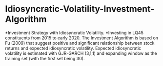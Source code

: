 # Idiosyncratic-Volatility-Investment-Algorithm
*Investment Strategy with Idiosyncratic Volatility. 
*Investing in LQ45 constituents from 2015 to early 2020.
The Investment Algorithm is based on Fu (2009) that suggest positive and significant relationship between stock returns and expected idiosyncratic volatility. Expected idiosyncratic volatility is estimated with GJR-GARCH (3,1,1) and expanding window as the training set (with the first set being 30). 
